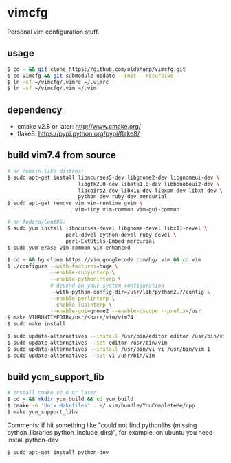 vimcfg
======

Personal vim configuration stuff.

usage
-----

```sh
$ cd ~ && git clone https://github.com/oldsharp/vimcfg.git
$ cd vimcfg && git submodule update --init --recursive
$ ln -sf ~/vimcfg/.vimrc ~/.vimrc
$ ln -sf ~/vimcfg/.vim ~/.vim
```

dependency
----------

 - cmake v2.8 or later: http://www.cmake.org/
 - flake8: https://pypi.python.org/pypi/flake8/

build vim7.4 from source
------------------------

```sh
# on debain-like distros:
$ sudo apt-get install libncurses5-dev libgnome2-dev libgnomeui-dev \
                       libgtk2.0-dev libatk1.0-dev libbonoboui2-dev \
                       libcairo2-dev libx11-dev libxpm-dev libxt-dev \
                       python-dev ruby-dev mercurial
$ sudo apt-get remove vim vim-runtime gvim \
                      vim-tiny vim-common vim-gui-common

# on fedora/CentOS:
$ sudo yum install libncurses-devel libgnome-devel libx11-devel \
                   perl-devel python-devel ruby-devel \
                   perl-ExtUtils-Embed mercurial
$ sudo yum erase vim-common vim-enhanced

$ cd ~ && hg clone https://vim.googlecode.com/hg/ vim && cd vim
$ ./configure --with-features=huge \
              --enable-rubyinterp \
              --enable-pythoninterp \
              # depend on your system configuration
              --with-python-config-dir=/usr/lib/python2.7/config \
              --enable-perlinterp \
              --enable-luainterp \
              --enable-gui=gnome2 --enable-cscope --prefix=/usr
$ make VIMRUNTIMEDIR=/usr/share/vim/vim74
$ sudo make install

$ sudo update-alternatives --install /usr/bin/editor editor /usr/bin/vim 1
$ sudo update-alternatives --set editor /usr/bin/vim
$ sudo update-alternatives --install /usr/bin/vi vi /usr/bin/vim 1
$ sudo update-alternatives --set vi /usr/bin/vim
```

build ycm_support_lib
---------------------

```sh
# install cmake v2.8 or later
$ cd ~ && mkdir ycm_build && cd ycm_build
$ cmake -G 'Unix Makefiles' . ~/.vim/bundle/YouCompleteMe/cpp
$ make ycm_support_libs
```
Comments: 
if hit something like "could not find pythonlibs (missing python_libraries python_include_dirs)",
for example, on ubuntu you need install python-dev
```sh
$ sudo apt-get install python-dev
```

